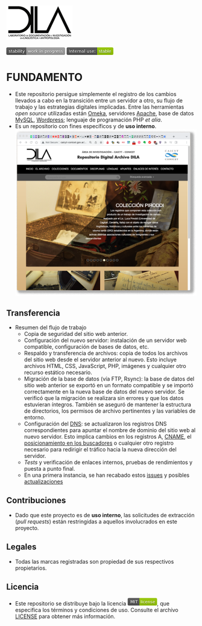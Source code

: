 ![logotipo](images/logo-dila.png)
<br> </br>
![portada](images/477405737-stability_work_in_progress.png)
![internal_use](images/3847436881-internal_use_stable.png)
# FUNDAMENTO #

* Este repositorio persigue simplemente el registro de los cambios llevados a cabo en la transición entre un servidor a otro, su flujo de trabajo y las estrategias digitales implicadas. Entre las herramientas _open source_ utilizadas están [Omeka](https://omeka.org/), servidores [Apache](https://es.wikipedia.org/wiki/Servidor_HTTP_Apache), base de datos [MySQL](https://es.wikipedia.org/wiki/MySQL), [Wordpress](https://wordpress.org/); lenguaje de programación PHP _et alia_.
* Es un repositorio con fines específicos y de **uso interno**.
![portada](images/portada.png)

## Transferencia ##

* Resumen del flujo de trabajo
    - Copia de seguridad del sitio web anterior.
    - Configuración del nuevo servidor: instalación de un servidor web compatible, configuración de bases de datos, etc.
    - Respaldo y transferencia de archivos: copia de todos los archivos del sitio web desde el servidor anterior al nuevo. Esto incluye archivos HTML, CSS, JavaScript, PHP, imágenes y cualquier otro recurso estático necesario.
    - Migración de la base de datos (vía FTP, Rsync): la base de datos del sitio web anterior se exportó en un formato compatible y se importó correctamente en la nueva base de datos del nuevo servidor. Se verificó que la migración se realizara sin errores y que los datos estuvieran íntegros. También se aseguró de mantener la estructura de directorios, los permisos de archivo pertinentes y las variables de entorno.
    - Configuración del [DNS](https://es.wikipedia.org/wiki/Sistema_de_nombres_de_dominio): se actualizaron los registros DNS correspondientes para apuntar el nombre de dominio del sitio web al nuevo servidor. Esto implica cambios en los registros A, [CNAME](https://es.wikipedia.org/wiki/Registro_CNAME), el [posicionamiento en los buscadores](https://es.wikipedia.org/wiki/Posicionamiento_en_buscadores) o cualquier otro registro necesario para redirigir el tráfico hacia la nueva dirección del servidor.
    - _Tests_ y verificación de enlaces internos, pruebas de rendimientos y puesta a punto final.
    - En una primera instancia, se han recabado estos [issues](Sugerencias.md) y posibles [actualizaciones](Misceláneas.md)

## Contribuciones ##

* Dado que este proyecto es de **uso interno**, las solicitudes de extracción (*pull requests*) están restringidas a aquellos involucrados en este proyecto.

## Legales ##

* Todas las marcas registradas son propiedad de sus respectivos propietarios.

## Licencia ##

* Este repositorio se distribuye bajo la licencia ![MIT](images/2049852260-MIT-license-green.png), que especifica los términos y condiciones de uso. Consulte el archivo [LICENSE](LICENSE) para obtener más información.